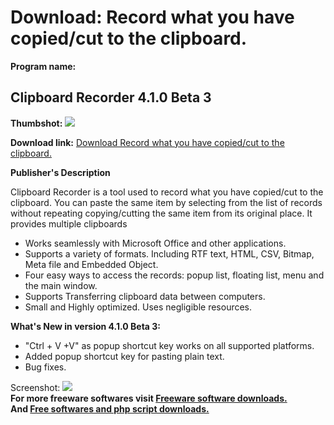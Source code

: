 # Download: Record what you have copied/cut to the clipboard.

**Program name:**

## Clipboard Recorder 4.1.0 Beta 3

  
**Thumbshot:** ![](http://www.freewarefiles.com/screenshot/cb_recorder_md.gif)   
  
**Download link:** [Download Record what you have copied/cut to the clipboard.](http://freesoftwares.boysofts.com/Clipboard-Recorder-Beta_program_13252.html)  
  


**Publisher's Description**  
  


Clipboard Recorder is a tool used to record what you have copied/cut to the clipboard. You can paste the same item by selecting from the list of records without repeating copying/cutting the same item from its original place. It provides multiple clipboards 

  * Works seamlessly with Microsoft Office and other applications. 
  * Supports a variety of formats. Including RTF text, HTML, CSV, Bitmap, Meta file and Embedded Object. 
  * Four easy ways to access the records: popup list, floating list, menu and the main window. 
  * Supports Transferring clipboard data between computers. 
  * Small and Highly optimized. Uses negligible resources. 

**What's New in version 4.1.0 Beta 3:**

  * "Ctrl + V +V" as popup shortcut key works on all supported platforms. 
  * Added popup shortcut key for pasting plain text. 
  * Bug fixes. 

  
  
Screenshot: ![](http://www.freewarefiles.com/screenshot/cb_recorder.gif)   
**For more freeware softwares visit [Freeware software downloads.](http://freesoftwares.boysofts.com/)**   
**And [Free softwares and php script downloads.](http://www.boysofts.com/)**

